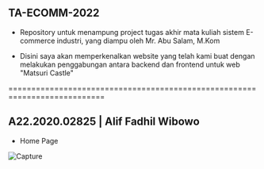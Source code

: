 ## TA-ECOMM-2022 

- Repository untuk menampung project tugas akhir mata kuliah sistem E-commerce industri, yang diampu oleh Mr. Abu Salam,  M.Kom

- Disini saya akan memperkenalkan website yang telah kami buat dengan melakukan penggabungan antara backend dan frontend untuk web "Matsuri Castle"

===========================================================================

## A22.2020.02825 | Alif Fadhil Wibowo

- Home Page

![Capture](https://user-images.githubusercontent.com/80201030/178143711-2e673978-dbd2-4113-910c-bae3fc3f50ed.PNG)

